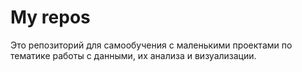 # My repos
Это репозиторий для самообучения с маленькими проектами по тематике работы с данными, их анализа и визуализации.
